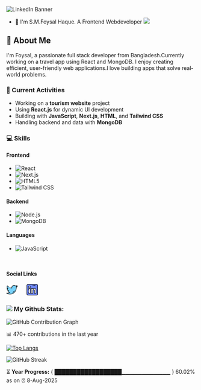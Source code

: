 ![LinkedIn Banner](https://i.ibb.co.com/CKJxwj5D/Black-Red-Modern-Personal-Linked-In-Banner-1.png)

- 🏦 I'm S.M.Foysal Haque. A Frontend Webdeveloper
      <img src="https://media.giphy.com/media/WUlplcMpOCEmTGBtBW/giphy.gif" width="30">

## 👋 About Me

I'm Foysal, a passionate full stack developer from Bangladesh.Currently working on a travel app using React and MongoDB. I enjoy creating efficient, user-friendly web applications.I love building apps that solve real-world problems.


### 🔧 Current Activities

- Working on a **tourism website** project  
- Using **React.js** for dynamic UI development  
- Building with **JavaScript**, **Next.js**, **HTML**, and **Tailwind CSS**  
- Handling backend and data with **MongoDB**


  
### 💻 Skills

#### Frontend
- ![React](https://img.shields.io/badge/-React.js-61DAFB?style=flat&logo=react&logoColor=black)  
- ![Next.js](https://img.shields.io/badge/-Next.js-000000?style=flat&logo=nextdotjs&logoColor=white)  
- ![HTML5](https://img.shields.io/badge/-HTML5-E34F26?style=flat&logo=html5&logoColor=white)  
- ![Tailwind CSS](https://img.shields.io/badge/-Tailwind_CSS-38B2AC?style=flat&logo=tailwind-css&logoColor=white)

#### Backend
- ![Node.js](https://img.shields.io/badge/-Node.js-339933?style=flat&logo=node.js&logoColor=white)  
- ![MongoDB](https://img.shields.io/badge/-MongoDB-47A248?style=flat&logo=mongodb&logoColor=white)

#### Languages
- ![JavaScript](https://img.shields.io/badge/-JavaScript-F7DF1E?style=flat&logo=javascript&logoColor=black)

  <br/>
#### Social Links
  <p align="left">
<a href="https://x.com/foysalhaquemist" target="_blank"><img height="30" src="https://raw.githubusercontent.com/AbhishekMaira10/AbhishekMaira10/master/Resources/png/twitter.png?raw=true"></a>&nbsp;&nbsp;&nbsp;&nbsp;&nbsp;
<a href="https://www.linkedin.com/in/foysal-haque-6a5484169" target="_blank"><img height="30" src="https://raw.githubusercontent.com/AbhishekMaira10/AbhishekMaira10/master/linkedin.png?raw=true"></a>&nbsp;&nbsp;&nbsp;&nbsp;&nbsp;
</p>

### <img src='https://media1.giphy.com/media/du3J3cXyzhj75IOgvA/giphy.gif?cid=ecf05e47x2g034i9pzwtzzsd3xgg2w9nr94t4tflbbgo3008&rid=giphy.gif' width='25' /> My Github Stats:

![GitHub Contribution Graph](https://github-readme-activity-graph.vercel.app/graph?username=foysalhaque1&bg_color=151515&color=8ac926&line=ffc857&point=daf7dc&area=true&hide_border=true)


📊 470+ contributions in the last year


[![Top Langs](https://github-readme-stats.vercel.app/api/top-langs/?username=foysalhaque1&layout=compact&text_color=daf7dc&bg_color=151515&hide=php,dart,c,cpp,swift,scss,java,python,shell,tsql)](https://github.com/anuraghazra/github-readme-stats)




![GitHub Streak](https://streak-stats.demolab.com?user=foysalhaque1&theme=dark)



<!--START_SECTION:waka-->
<!--END_SECTION:waka-->

⏳ **Year Progress:** { ██████████████████▁▁▁▁▁▁▁▁▁▁▁▁ } 60.02% as on ⏰ 8-Aug-2025




